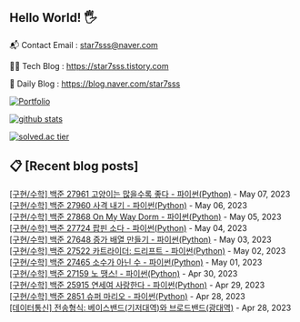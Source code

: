 ## Hello World! 🖐

📬 Contact Email : star7sss@naver.com

👨‍💻 Tech Blog : https://star7sss.tistory.com

🤪 Daily Blog : https://blog.naver.com/star7sss

[![Portfolio](https://img.shields.io/badge/Portfolio-%23000000.svg?style=for-the-badge&logo=firefox&logoColor=#FF7139)](https://fern-way-13f.notion.site/Jang-Thang-3b7b327981a2456c8ee5952eadb848b9)

[![github stats](https://github-readme-stats.vercel.app/api?username=jangThang&show_icons=true&hide_border=False)](https://star7sss.tistory.com)

[![solved.ac tier](http://mazassumnida.wtf/api/v2/generate_badge?boj=star7sss)](https://solved.ac/star7sss)

## 📋 [Recent blog posts]
[[구현/수학] 백준 27961 고양이는 많을수록 좋다 - 파이썬(Python)](https://star7sss.tistory.com/809) - May 07, 2023<br>
[[구현/수학] 백준 27960 사격 내기 - 파이썬(Python)](https://star7sss.tistory.com/808) - May 06, 2023<br>
[[구현/수학] 백준 27868 On My Way Dorm - 파이썬(Python)](https://star7sss.tistory.com/779) - May 05, 2023<br>
[[구현/수학] 백준 27724 팝핀 소다 - 파이썬(Python)](https://star7sss.tistory.com/778) - May 04, 2023<br>
[[구현/수학] 백준 27648 증가 배열 만들기 - 파이썬(Python)](https://star7sss.tistory.com/775) - May 03, 2023<br>
[[구현/수학] 백준 27522 카트라이더: 드리프트 - 파이썬(Python)](https://star7sss.tistory.com/772) - May 02, 2023<br>
[[구현/수학] 백준 27465 소수가 아닌 수 - 파이썬(Python)](https://star7sss.tistory.com/771) - May 01, 2023<br>
[[구현/수학] 백준 27159 노 땡스! - 파이썬(Python)](https://star7sss.tistory.com/770) - Apr 30, 2023<br>
[[구현/수학] 백준 25915 연세여 사랑한다 - 파이썬(Python)](https://star7sss.tistory.com/769) - Apr 29, 2023<br>
[[구현/수학] 백준 2851 슈퍼 마리오 - 파이썬(Python)](https://star7sss.tistory.com/768) - Apr 28, 2023<br>
[[데이터통신] 전송형식: 베이스밴드(기저대역)와 브로드밴드(광대역)](https://star7sss.tistory.com/849) - Apr 28, 2023<br>
